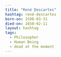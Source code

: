 ```yaml
---
title: "René Descartes"
hashtag: rené-descartes
born-on: 1596-03-31
died-on: 1650-02-11
layout: hashtag
tags:
  - Philosopher
  - Human Being
  - dead at the moment
---
```

